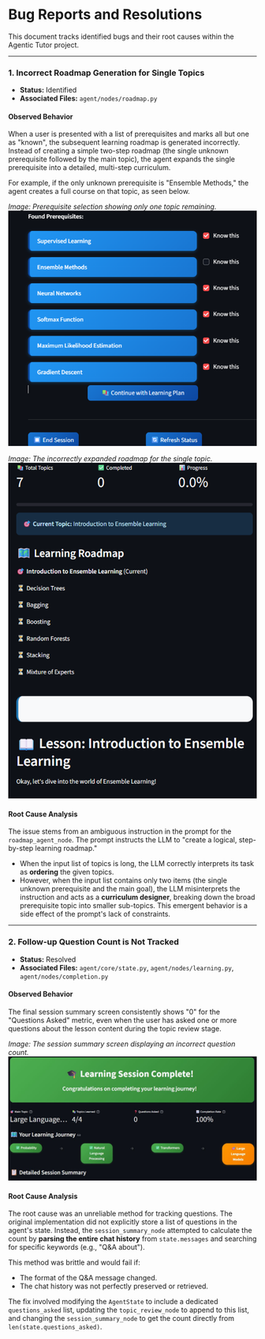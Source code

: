 # Bug Reports and Resolutions

This document tracks identified bugs and their root causes within the Agentic Tutor project.

---

### 1. Incorrect Roadmap Generation for Single Topics

*   **Status:** Identified
*   **Associated Files:** `agent/nodes/roadmap.py`

#### Observed Behavior

When a user is presented with a list of prerequisites and marks all but one as "known", the subsequent learning roadmap is generated incorrectly. Instead of creating a simple two-step roadmap (the single unknown prerequisite followed by the main topic), the agent expands the single prerequisite into a detailed, multi-step curriculum.

For example, if the only unknown prerequisite is "Ensemble Methods," the agent creates a full course on that topic, as seen below.

*Image: Prerequisite selection showing only one topic remaining.*
![Prerequisite Selection](bug-captures\bug1a.png)

*Image: The incorrectly expanded roadmap for the single topic.*
![Incorrect Roadmap](bug-captures\bug1b.png)

#### Root Cause Analysis

The issue stems from an ambiguous instruction in the prompt for the `roadmap_agent_node`. The prompt instructs the LLM to "create a logical, step-by-step learning roadmap."

-   When the input list of topics is long, the LLM correctly interprets its task as **ordering** the given topics.
-   However, when the input list contains only two items (the single unknown prerequisite and the main goal), the LLM misinterprets the instruction and acts as a **curriculum designer**, breaking down the broad prerequisite topic into smaller sub-topics. This emergent behavior is a side effect of the prompt's lack of constraints.

---

### 2. Follow-up Question Count is Not Tracked

*   **Status:** Resolved
*   **Associated Files:** `agent/core/state.py`, `agent/nodes/learning.py`, `agent/nodes/completion.py`

#### Observed Behavior

The final session summary screen consistently shows "0" for the "Questions Asked" metric, even when the user has asked one or more questions about the lesson content during the topic review stage.

*Image: The session summary screen displaying an incorrect question count.*
![Session Summary](bug-captures\bug2.jpeg)

#### Root Cause Analysis

The root cause was an unreliable method for tracking questions. The original implementation did not explicitly store a list of questions in the agent's state. Instead, the `session_summary_node` attempted to calculate the count by **parsing the entire chat history** from `state.messages` and searching for specific keywords (e.g., "Q&A about").

This method was brittle and would fail if:
- The format of the Q&A message changed.
- The chat history was not perfectly preserved or retrieved.

The fix involved modifying the `AgentState` to include a dedicated `questions_asked` list, updating the `topic_review_node` to append to this list, and changing the `session_summary_node` to get the count directly from `len(state.questions_asked)`. 